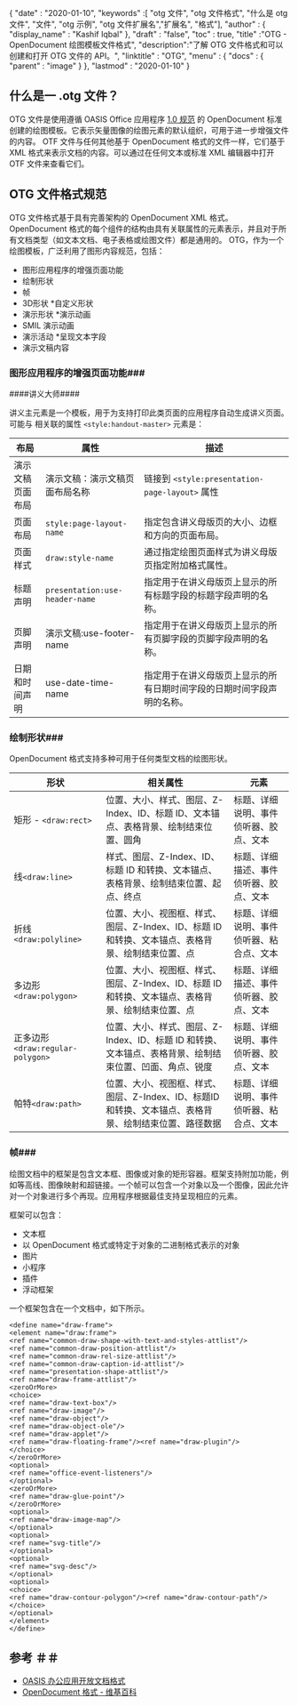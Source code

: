 {
  "date" : "2020-01-10",
  "keywords" :[ "otg 文件", "otg 文件格式", "什么是 otg 文件", "文件", "otg 示例", "otg 文件扩展名","扩展名", "格式"],
  "author" : {
    "display_name" : "Kashif Iqbal"
},
  "draft" : "false",
  "toc" : true,
  "title" :"OTG - OpenDocument 绘图模板文件格式",
  "description":"了解 OTG 文件格式和可以创建和打开 OTG 文件的 API。",
  "linktitle" : "OTG",
  "menu" : {
    "docs" : {
      "parent" : "image"
}
},
  "lastmod" : "2020-01-10"
}

## 什么是一 .otg 文件？

OTG 文件是使用遵循 OASIS Office 应用程序 [1.0 规范](https://www.oasis-open.org/committees/download.php/12572/OpenDocument-v1.0-os.pdf) 的 OpenDocument 标准创建的绘图模板。它表示矢量图像的绘图元素的默认组织，可用于进一步增强文件的内容。 OTF 文件与任何其他基于 OpenDocument 格式的文件一样，它们基于 XML 格式来表示文档的内容。可以通过在任何文本或标准 XML 编辑器中打开 OTF 文件来查看它们。

## OTG 文件格式规范 ##

OTG 文件格式基于具有完善架构的 OpenDocument XML 格式。 OpenDocument 格式的每个组件的结构由具有关联属性的元素表示，并且对于所有文档类型（如文本文档、电子表格或绘图文件）都是通用的。 OTG，作为一个绘图模板，广泛利用了图形内容规范，包括：

* 图形应用程序的增强页面功能
* 绘制形状
* 帧
* 3D形状
*自定义形状
* 演示形状
*演示动画
* SMIL 演示动画
* 演示活动
*呈现文本字段
* 演示文稿内容

### 图形应用程序的增强页面功能###
####讲义大师####

讲义主元素是一个模板，用于为支持打印此类页面的应用程序自动生成讲义页面。
可能与 相关联的属性 `<style:handout-master>` 元素是：

|布局|属性|描述
---|---|---|
|演示文稿页面布局|演示文稿：演示文稿页面布局名称|链接到 `<style:presentation-page-layout>`  属性
|页面布局|`style:page-layout-name` |指定包含讲义母版页的大小、边框和方向的页面布局。
|页面样式|`draw:style-name`|通过指定绘图页面样式为讲义母版页指定附加格式属性。|
|标题声明| `presentation:use-header-name`|指定用于在讲义母版页上显示的所有标题字段的标题字段声明的名称。
|页脚声明|演示文稿:use-footer-name|指定用于在讲义母版页上显示的所有页脚字段的页脚字段声明的名称。
|日期和时间声明|use-date-time-name|指定用于在讲义母版页上显示的所有日期时间字段的日期时间字段声明的名称。

### 绘制形状###
OpenDocument 格式支持多种可用于任何类型文档的绘图形状。

|形状|相关属性|元素
---|---|---|
矩形 - `<draw:rect>` |位置、大小、样式、图层、Z-Index、ID、标题 ID、文本锚点、表格背景、绘制结束位置、圆角|标题、详细说明、事件侦听器、胶点、文本
线`<draw:line> `|样式、图层、Z-Index、ID、标题 ID 和转换、文本锚点、表格背景、绘制结束位置、起点、终点|标题、详细描述、事件侦听器、胶点、文本
折线`<draw:polyline> `|位置、大小、视图框、样式、图层、Z-Index、ID、标题 ID 和转换、文本锚点、表格背景、绘制结束位置、点|标题、详细说明、事件侦听器、粘合点、文本
多边形`<draw:polygon> `|位置、大小、视图框、样式、图层、Z-Index、ID、标题 ID 和转换、文本锚点、表格背景、绘制结束位置、点|标题、详细描述、事件侦听器、胶点、文本
|正多边形 `<draw:regular-polygon> `|位置、大小、样式、图层、Z-Index、ID、标题 ID 和转换、文本锚点、表格背景、绘制结束位置、凹面、角点、锐度|标题、详细说明、事件侦听器、胶点、文本
|帕特`<draw:path> `|位置、大小、视图框、样式、图层、Z-Index、ID、标题ID和转换、文本锚点、表格背景、绘制结束位置、路径数据|标题、详细说明、事件侦听器、粘合点、文本

### 帧###
绘图文档中的框架是包含文本框、图像或对象的矩形容器。框架支持附加功能，例如等高线、图像映射和超链接。一个帧可以包含一个对象以及一个图像，因此允许对一个对象进行多个再现。应用程序根据最佳支持呈现相应的元素。

框架可以包含：
* 文本框
* 以 OpenDocument 格式或特定于对象的二进制格式表示的对象
* 图片
* 小程序
* 插件
* 浮动框架

一个框架包含在一个文档中，如下所示。

```
<define name="draw-frame">
<element name="draw:frame">
<ref name="common-draw-shape-with-text-and-styles-attlist"/>
<ref name="common-draw-position-attlist"/>
<ref name="common-draw-rel-size-attlist"/>
<ref name="common-draw-caption-id-attlist"/>
<ref name="presentation-shape-attlist"/>
<ref name="draw-frame-attlist"/>
<zeroOrMore>
<choice>
<ref name="draw-text-box"/>
<ref name="draw-image"/>
<ref name="draw-object"/>
<ref name="draw-object-ole"/>
<ref name="draw-applet"/>
<ref name="draw-floating-frame"/><ref name="draw-plugin"/>
</choice>
</zeroOrMore>
<optional>
<ref name="office-event-listeners"/>
</optional>
<zeroOrMore>
<ref name="draw-glue-point"/>
</zeroOrMore>
<optional>
<ref name="draw-image-map"/>
</optional>
<optional>
<ref name="svg-title"/>
</optional>
<optional>
<ref name="svg-desc"/>
</optional>
<optional>
<choice>
<ref name="draw-contour-polygon"/><ref name="draw-contour-path"/>
</choice>
</optional>
</element>
</define>
```

## 参考 ＃＃
* [OASIS 办公应用开放文档格式](https://www.oasis-open.org/committees/tc_home.php?wg_abbrev=office)
* [OpenDocument 格式 - 维基百科](https://en.wikipedia.org/wiki/OpenDocument)

